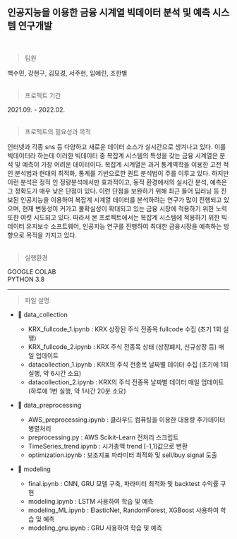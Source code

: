 ## 인공지능을 이용한 금융 시계열 빅데이터 분석 및 예측 시스템 연구개발

<br>

> 팀원
 
백수민, 강현구, 김묘경, 서주현, 임예린, 조한별  <br><br>


> 프로젝트 기간
 
2021.09. - 2022.02. <br><br>


> 프로젝트의 필요성과 목적

인터넷과 각종 sns 등 다양하고 새로운 데이터 소스가 실시간으로 생겨나고 있다. 이를 빅데이터라 하는데
이러한 빅데이터 중 복잡계 시스템의 특성을 갖는 금융 시계열은 분석 및 예측이 가장 어려운 데이터이다.
복잡계 시계열은 과거 통계역학을 이용한 고전 적인 분석법과 현대의 최적화, 통계를 기반으로한 퀀트
분석법이 주를 이루고 있다. 하지만 이런 분석은 정적 인 정량분석에서만 효과적이고, 동적 환경에서의
실시간 분석, 예측은 그 정확도가 매우 낮은 단점이 있다. 이런 단점을 보완하기 위해 최근 들어 딥러닝 등
진보된 인공지능을 이용하여 복잡계 시계열 데이터를 분석하려는 연구가 많이 진행되고 있으며, 현재
변동성이 커가고 불확실성이 확대되고 있는 금융 시장에 적용하기 위한 노력 또한 여럿 시도되고 있다.
따라서 본 프로젝트에서는 복잡계 시스템에 적용하기 위한 빅데이터 유지보수 소프트웨어, 인공지능
연구를 진행하여 최대한 금융시장을 예측하는 방향으로 목적을 가지고 있다.<br><br>


> 실행환경

GOOGLE COLAB<br>
PYTHON 3.8

---


> 파일 설명

+ 📁 data_collection
  + KRX_fullcode_1.ipynb : KRX 상장된 주식 전종목 fullcode 수집 (초기 1회 실행)
  + KRX_fullcode_2.ipynb : KRX 주식 전종목 상태 (상장폐지, 신규상장 등) 매일 업데이트
  + datacollection_1.ipynb : KRX의 주식 전종목 날짜별 데이터 수집 (초기에 1회 실행, 약 6시간 소요)
  + datacollection_2.ipynb : KRX의 주식 전종목 날짜별 데이터 매일 업데이트 (하루에 1번 실행, 약 1시간 20분 소요)
 
+ 📁 data_preprocessing
  + AWS_preprocessing.ipynb : 클라우드 컴퓨팅을 이용한 대용량 주가데이터 병렬처리
  + preprocessing.py : AWS Scikit-Learn 전처리 스크립트
  + TimeSeries_trend.ipynb : 시가총액 trend [-1,1]값으로 변환
  + optimization.ipynb : 보조지표 파라미터 최적화 및 sell/buy signal 도출

+ 📁 modeling
  + final.ipynb : CNN, GRU 모델 구축, 파라미터 최적화 및 backtest 수익률 구현
  + modeling.ipynb : LSTM 사용하여 학습 및 예측
  + modeling_ML.ipynb : ElasticNet, RandomForest, XGBoost 사용하여 학습 및 예측
  + modeling_gru.ipynb : GRU 사용하여 학습 및 예측
